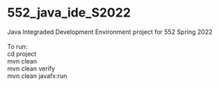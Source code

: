 # 552_java_ide_S2022
Java Integraded Development Environment project for 552 Spring 2022<br><br>
To run:<br>
cd project<br>
mvn clean<br>
mvn clean verify<br>
mvn clean javafx:run<br>